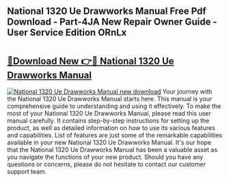 ## National 1320 Ue Drawworks Manual Free Pdf Download - Part-4JA New Repair Owner Guide - User Service Edition ORnLx

# <h2><a href="http://bc57940.oget.top/?id=National+1320+Ue+Drawworks+Manual">🔗Download New 👉🔴 National 1320 Ue Drawworks Manual</a></h2>

[![National 1320 Ue Drawworks Manual new download](https://i.imgur.com/5g1atiW.png)](http://bc57940.oget.top/?id=National+1320+Ue+Drawworks+Manual)
Your journey with the National 1320 Ue Drawworks Manual starts here. This manual is your comprehensive guide to understanding and using it effectively. To make the most of your National 1320 Ue Drawworks Manual, please read this user manual carefully. It contains step-by-step instructions for setting up the product, as well as detailed information on how to use its various features and capabilities. List of features are just some of the remarkable capabilities available in your new National 1320 Ue Drawworks Manual. It's our hope that the National 1320 Ue Drawworks Manual has been a valuable asset as you navigate the functions of your new product. Should you have any questions or concerns, please do not hesitate to contact our customer support team.
